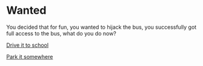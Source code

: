 # Wanted
You decided that for fun, you wanted to hijack the bus, you successfully got full access to the bus, what do you do now?

[Drive it to school](chase.md)

[Park it somewhere](arrested.md)
